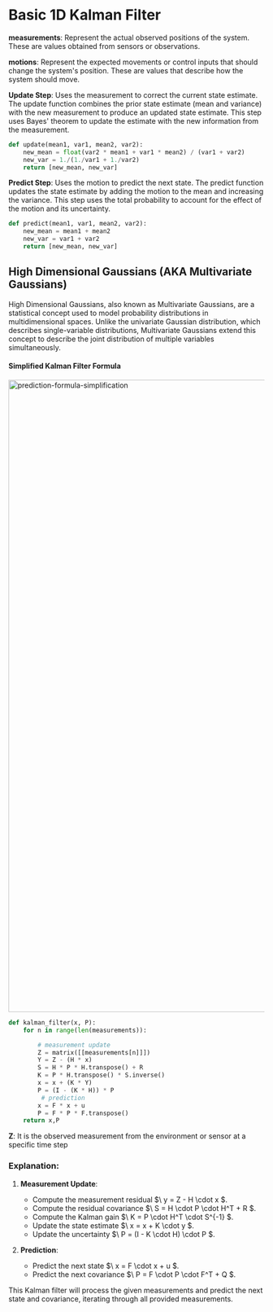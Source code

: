 # Basic 1D Kalman Filter

**measurements**: Represent the actual observed positions of the system. These are values obtained from sensors or observations.

**motions**: Represent the expected movements or control inputs that should change the system's position. These are values that describe how the system should move.

**Update Step**: Uses the measurement to correct the current state estimate. The update function combines the prior state estimate (mean and variance) with the new measurement to produce an updated state estimate. This step uses Bayes' theorem to update the estimate with the new information from the measurement.
```python
def update(mean1, var1, mean2, var2):
    new_mean = float(var2 * mean1 + var1 * mean2) / (var1 + var2)
    new_var = 1./(1./var1 + 1./var2)
    return [new_mean, new_var]
```

**Predict Step**: Uses the motion to predict the next state. The predict function updates the state estimate by adding the motion to the mean and increasing the variance. This step uses the total probability to account for the effect of the motion and its uncertainty.
```python
def predict(mean1, var1, mean2, var2):
    new_mean = mean1 + mean2
    new_var = var1 + var2
    return [new_mean, new_var]
```

## High Dimensional Gaussians (AKA Multivariate Gaussians)
High Dimensional Gaussians, also known as Multivariate Gaussians, are a statistical concept used to model probability distributions in multidimensional spaces. Unlike the univariate Gaussian distribution, which describes single-variable distributions, Multivariate Gaussians extend this concept to describe the joint distribution of multiple variables simultaneously.

#### Simplified Kalman Filter Formula 
<img width="1242" alt="prediction-formula-simplification" src="https://github.com/IremOztimur/AI4Robotics/assets/77894816/712501bd-30ff-4240-a1e9-abde432065a7">


```python
def kalman_filter(x, P):
	for n in range(len(measurements)):

		# measurement update
		Z = matrix([[measurements[n]]])
		Y = Z - (H * x)
		S = H * P * H.transpose() + R
		K = P * H.transpose() * S.inverse()
		x = x + (K * Y)
		P = (I - (K * H)) * P
		 # prediction
		x = F * x + u
		P = F * P * F.transpose()
	return x,P
```

**Z**: It is the observed measurement from the environment or sensor at a specific time step


### Explanation:

1. **Measurement Update**:
   - Compute the measurement residual $\ y = Z - H \cdot x \$.
   - Compute the residual covariance $\ S = H \cdot P \cdot H^T + R \$.
   - Compute the Kalman gain $\ K = P \cdot H^T \cdot S^{-1} \$.
   - Update the state estimate $\ x = x + K \cdot y \$.
   - Update the uncertainty $\ P = (I - K \cdot H) \cdot P \$.

2. **Prediction**:
   - Predict the next state $\ x = F \cdot x + u \$.
   - Predict the next covariance $\ P = F \cdot P \cdot F^T + Q \$.

This Kalman filter will process the given measurements and predict the next state and covariance, iterating through all provided measurements.

